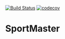 [![Build Status](https://travis-ci.org/stanislavryzhikov/Bonus-Service.svg?branch=master)](https://travis-ci.org/stanislavryzhikov/Bonus-Service)
[![codecov](https://codecov.io/gh/stanislavryzhikov/Bonus-Service/branch/master/graph/badge.svg)](https://codecov.io/gh/stanislavryzhikov/Bonus-Service)

# SportMaster